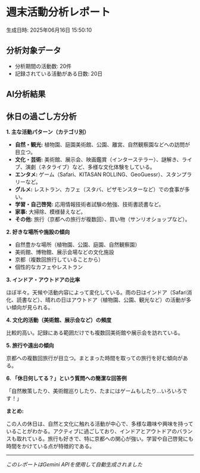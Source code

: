 # 週末活動分析レポート

生成日時: 2025年06月16日 15:50:10

## 分析対象データ
- 分析期間の活動数: 20件
- 記録されている活動がある日数: 20日

## AI分析結果

## 休日の過ごし方分析

**1. 主な活動パターン（カテゴリ別）**

* **自然・観光:** 植物園、庭園美術館、公園、離宮、自然観察園などへの訪問が目立つ。
* **文化・芸術:** 美術館、展示会、映画鑑賞（インターステラー）、謎解き、ライブ、演劇（ネタライブ）など、多様な文化体験をしている。
* **エンタメ:** ゲーム（Safari、KITASAN ROLLING、GeoGuessr）、スタンプラリーなど。
* **グルメ:** レストラン、カフェ（スタバ、ピザモンスターなど）での食事が多い。
* **学習・自己啓発:** 応用情報技術者試験の勉強、技術書読書など。
* **家事:** 大掃除、模様替えなど。
* **その他:** 旅行（京都への旅行が複数回）、買い物（サンリオショップなど）。


**2. 好きな場所や施設の傾向**

* 自然豊かな場所（植物園、公園、庭園、自然観察園）
* 美術館、博物館、展示会場などの文化施設
* 京都（複数回旅行していることから）
* 個性的なカフェやレストラン


**3. インドア・アウトドアの比率**

ほぼ半々。天候や活動内容によって変化している。雨の日はインドア（Safari消化、読書など）、晴れの日はアウトドア（植物園、公園、観光など）の活動が多い傾向が見られる。


**4. 文化的活動（美術館、展示会など）の頻度**

比較的高い。記録にある範囲だけでも複数回美術館や展示会を訪れている。


**5. 旅行や遠出の傾向**

京都への複数回旅行が目立つ。まとまった時間を取っての旅行を好む傾向がある。


**6. 「休日何してる？」という質問への簡潔な回答例**

「自然散策したり、美術館巡りしたり、たまにはゲームもしたり…いろいろです！」


**まとめ:**

この人の休日は、自然と文化に触れる活動が中心で、多様な趣味や興味を持っていることがわかる。アクティブに過ごしており、インドアとアウトドアのバランスも取れている。旅行も好きで、特に京都への関心が強い。学習や自己啓発にも時間をかけている点が特徴的である。


---
*このレポートはGemini APIを使用して自動生成されました*
